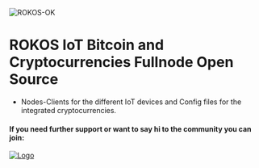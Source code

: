 ![ROKOS-OK](http://i.imgur.com/BluqVIE.png)

ROKOS IoT Bitcoin and Cryptocurrencies Fullnode Open Source
=========================== 
* Nodes-Clients for the different IoT devices and Config files for the integrated cryptocurrencies.

#### If you need further support or want to say hi to the community you can join:

<a href="https://discord.io/bitcoin">
    <img alt="Logo" src="https://discordapp.com/api/guilds/213747404745211904/widget.png?style=banner2">
  </a>
